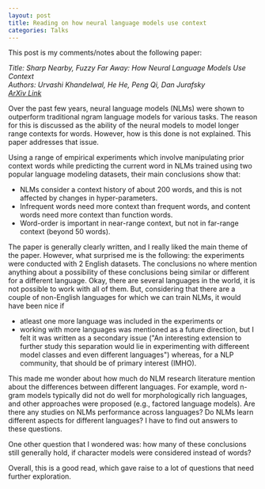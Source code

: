 ```yaml
---
layout: post
title: Reading on how neural language models use context
categories: Talks
---
```


This post is my comments/notes about the following paper:

*Title: Sharp Nearby, Fuzzy Far Away: How Neural Language Models Use Context  
Authors: Urvashi Khandelwal, He He, Peng Qi, Dan Jurafsky  
[ArXiv Link](https://arxiv.org/pdf/1805.04623.pdf)*

Over the past few years, neural language models (NLMs) were shown to outperform traditional ngram language models for various tasks. The reason for this is discussed as the ability of the neural models to model longer range contexts for words. However, how is this done is not explained. This paper addresses that issue.

Using a range of empirical experiments which involve manipulating prior context words while predicting the current word in NLMs trained using two popular language modeling datasets, their main conclusions show that:
- NLMs consider a context history of about 200 words, and this is not affected by changes in hyper-parameters.
- Infrequent words need more context than frequent words, and content words need more context than function words.
- Word-order is important in near-range context, but not in far-range context (beyond 50 words).

The paper is generally clearly written, and I really liked the main theme of the paper. However, what surprised me is the following: the experiments were conducted with 2 English datasets. The conclusions no where mention anything about a possibility of these conclusions being similar or different for a different language. Okay, there are several languages in the world, it is not possible to work with all of them. But, considering that there are a couple of non-English languages for which we can train NLMs, it would have been nice if 
- atleast one more language was included in the experiments or
- working with more languages was mentioned as a future direction, but I felt it was written as a secondary issue ("An interesting extension to further study this
separation would lie in experimenting with differeent model classes and even different languages") whereas, for a NLP community, that should be of primary interest (IMHO). 

This made me wonder about how much do NLM research literature mention about the differences between different languages. For example, word n-gram models typically did not do well for morphologically rich languages, and other approaches were proposed (e.g., factored language models). Are there any studies on NLMs performance across languages? Do NLMs learn different aspects for different languages? I have to find out answers to these questions. 

One other question that I wondered was: how many of these conclusions still generally hold, if character models were considered instead of words? 

Overall, this is a good read, which gave raise to a lot of questions that need further exploration. 
